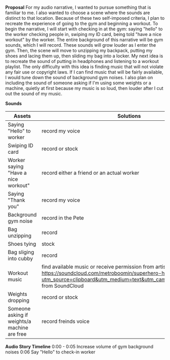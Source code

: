**Proposal**
For my audio narrative, I wanted to pursue something that is familiar to me. I also wanted to choose a scene where the sounds are distinct to that location. Because of these two self-imposed criteria, I plan to recreate the experience of going to the gym and beginning a workout. To begin the narrative, I will start with checking in at the gym: saying "hello" to the worker checking people in, swiping my ID card, being told "have a nice workout" by the worker. The entire background of this narrative will be gym sounds, which I will record. These sounds will grow louder as I enter the gym. Then, the scene will move to unzipping my backpack, putting my shoes  and lacing them up, then sliding my bag into a locker. My next idea is to recreate the sound of putting in headphones and listening to a workout playlist. The only difficulty with this idea is finding music that will not violate any fair use or copyright laws. If I can find music that will be fairly available, I would tune down the sound of background gym noises. I also plan on including the sound of someone asking if I'm using some weights or a machine, quietly at first because my music is so loud, then louder after I cut out the sound of my music. 

**Sounds**

| **Assets** | **Solutions** | 
| ---------- | ------------- |
| Saying "Hello" to worker | record my voice |
| Swiping ID card | record or stock | 
| Worker saying "Have a nice workout" | record either a friend or an actual worker |
| Saying "Thank you" | record my voice |
| Background gym noise | record in the Pete |
| Bag unzipping | record |
| Shoes tying | stock |
| Bag sliging into cubby | record |
| Workout music | find available music or receive permission from artist https://soundcloud.com/metroboomin/superhero-heroes-villains?utm_source=clipboard&utm_medium=text&utm_campaign=social_sharing from SoundCloud|
| Weights dropping | record or stock |
| Someone asking if weights/a machine are free | record freinds voice | 

**Audio Story Timeline**
0:00 - 0:05 Increase volume of gym background noises
0:06 Say "Hello" to check-in worker
